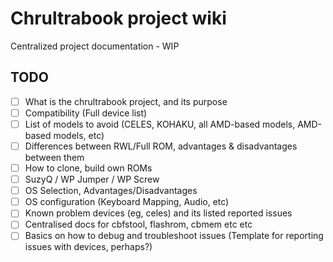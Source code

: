 # Chrultrabook project wiki
Centralized project documentation - WIP

## TODO
- [ ] What is the chrultrabook project, and its purpose
- [ ] Compatibility (Full device list)
- [ ] List of models to avoid (CELES, KOHAKU, all AMD-based models, AMD-based models, etc)
- [ ] Differences between RWL/Full ROM, advantages & disadvantages between them
- [ ] How to clone, build own ROMs
- [ ] SuzyQ / WP Jumper / WP Screw
- [ ] OS Selection, Advantages/Disadvantages
- [ ] OS configuration (Keyboard Mapping, Audio, etc)
- [ ] Known problem devices (eg, celes) and its listed reported issues
- [ ] Centralised docs for cbfstool, flashrom, cbmem etc etc
- [ ] Basics on how to debug and troubleshoot issues (Template for reporting issues with devices, perhaps?)
